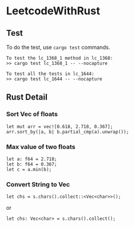 # LeetcodeWithRust

## Test
To do the test, use `cargo test` commands.  

```  
To test the lc_1368_1 method in lc_1368:
>> cargo test lc_1368_1 -- --nocapture  

To test all the tests in lc_1644:  
>> cargo test lc_1644 -- --nocapture
```

## Rust Detail
### Sort Vec of floats
```
let mut arr = vec![0.618, 2.718, 0.367];
arr.sort_by(|a, b| b.partial_cmp(a).unwrap());
```

### Max value of two floats
```
let a: f64 = 2.718;
let b: f64 = 0.367;
let c = a.min(b);
```

### Convert String to Vec<char>
```
let chs = s.chars().collect::<Vec<char>>();
```
or
```
let chs: Vec<char> = s.chars().collect();
```